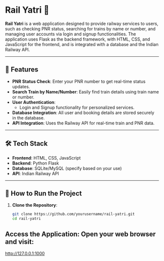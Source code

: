 # Rail Yatri 🚉

**Rail Yatri** is a web application designed to provide railway services to users, such as checking PNR status, searching for trains by name or number, and managing user accounts via login and signup functionalities. The application uses Flask as the backend framework, with HTML, CSS, and JavaScript for the frontend, and is integrated with a database and the Indian Railway API.

---

## 🌟 Features

- **PNR Status Check**: Enter your PNR number to get real-time status updates.
- **Search Train by Name/Number**: Easily find train details using train name or number.
- **User Authentication**:
  - Login and Signup functionality for personalized services.
- **Database Integration**: All user and booking details are stored securely in the database.
- **API Integration**: Uses the Railway API for real-time train and PNR data.

---

## 🛠️ Tech Stack

- **Frontend**: HTML, CSS, JavaScript
- **Backend**: Python Flask
- **Database**: SQLite/MySQL (specify based on your use)
- **API**: Indian Railway API

---

## 🚀 How to Run the Project

1. **Clone the Repository**:
   ```bash
   git clone https://github.com/yourusername/rail-yatri.git
   cd rail-yatri

## Access the Application: Open your web browser and visit:
http://127.0.0.1:1000

